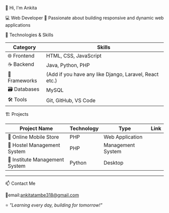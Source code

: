  👋 Hi, I'm Ankita

💻 Web Developer 
🚀 Passionate about building responsive and dynamic web applications


 🔧 Technologies & Skills

| Category     | Skills |
|-------------|------------------------------------------------|
| 🌐 Frontend | HTML, CSS, JavaScript |
| ☕ Backend  | Java, Python, PHP |
| 🧠 Frameworks | (Add if you have any like Django, Laravel, React etc.) |
| 🗃 Databases| MySQL |
| 🛠 Tools    | Git, GitHub, VS Code |


 🏗 Projects

| Project Name | Technology | Type | Link |
|--------------|------------|------|------|
| 🛒 Online Mobile Store | PHP | Web Application  |
| 🏨 Hostel Management System | PHP | Management System |
| 🏫 Institute Management System | Python | Desktop  |

---


 📫 Contact Me

 📧email:ankitatambe318@gmail.com  




⭐ _"Learning every day, building for tomorrow!"_
